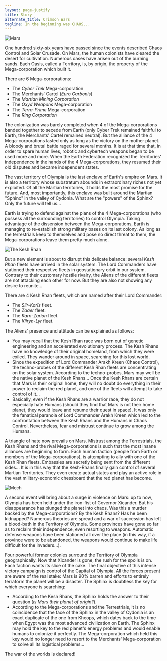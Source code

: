```yaml
---
layout: page-justify
title: Story
alternate_title: Crimson Wars
tagline: In the beginning was CHAOS...
---
```


<img class="img-fluid rounded d-block mx-auto" src="{% link /assets/images/mars.png %}" alt="Mars">

One hundred sixty-six years have passed since the events described Chaos Control and Solar Crusade. On Mars, the human colonists have cleared the desert for cultivation. Numerous oases have arisen out of the burning sands. Each Oasis, called a Territory, is, by origin, the property of the Mega-corporation which built it.

There are 6 Mega-corporations:
 - The *Cyber Trek* Mega-corporation
 - The Merchants' Cartel (*Euro Carbonis*)
 - The *Martian Mining Corporation*
 - The *Oxyd Weapons* Mega-corporation
 - The *Terra-Prime* Mega-corporation
 - The *Ring Corporation*

The colonization was barely completed when 4 of the Mega-corporations banded together to secede from Earth (only Cyber Trek remained faithful to Earth, the Merchants' Cartel remained neutral). But the alliance of the 4 Mega-corporations lasted only as long as the victory on the mother planet. A bloody and brutal battle raged for several months. It is at that time that, in order to spare human lives, robotic and cybertech weapons began to be used more and more. When the Earth Federation recognized the Territories' independence in the hands of the 4 Mega-corporations, they resumed their old disputes and became independent states.

The vast territory of Olympia is the last enclave of Earth's empire on Mars. It is also a territory whose substratum abounds in extraordinary riches not yet exploited. Of all the Martian territories, it holds the most promise for the future. And, most importantly, this enclave was built around the Martian "Sphinx" in the valley of Cydonia. What are the "powers" of the Sphinx? Only the future will tell us...

Earth is trying to defend against the plans of the 4 Mega-corporations (who possess all the surrounding territories) to control Olympia. Taking advantage of the dissension between the Mega-corporations, Earth is managing to re-establish strong military bases on its last colony. As long as the terrestrials keep to themselves and pose no direct threat to them, the Mega-corporations leave them pretty much alone.

<img class="img-fluid rounded d-block mx-auto" src="{% link /assets/images/kesh-rhan.png %}" alt="The Kesh Rhan">

But a new element is about to disrupt this delicate balance: several *Kesh Rhan* fleets have arrived in the solar system. The Lord Commanders have stationed their respective fleets in geostationary orbit in our system. Contrary to their customary hostile rivalry, the Aliens of the different fleets are not attacking each other for now. But they are also not showing any desire to reunite...

There are 4 Kesh Rhan fleets, which are named after their Lord Commander:
 - The *Siir-Karîs* fleet.
 - The *Zaaer* fleet.
 - The *Karn-Zarion* fleet.
 - The *Kiiryn-Lyr* fleet.

The Aliens' presence and attitude can be explained as follows:
 - You may recall that the Kesh Rhan race was born out of genetic engineering and an accelerated evolutionary process. The Kesh Rhans have no knowledge of their original homeland, from which they were exiled. They wander around in space, searching for this lost world.
 - Since the expedition of Lord Commander Arakh Kreen (Chaos Control), the techno-probes of the different Kesh Rhan fleets are concentrating on the solar system. According to the techno-probes, Mars may well be the native planet of the Kesh Rhans... Once the Kesh Rhans are certain that Mars is their original home, they will no doubt do everything in their power to reclaim the red planet, and one of the fleets will attempt to take control of it...
 - Basically, even if the Kesh Rhans are a warrior race, they do not especially hate Humans (should they find that Mars is not their home planet, they would leave and resume their quest in space). It was only the fanatical paranoia of Lord Commander Arakh Kreen which led to the confrontation between the Kesh Rhans and the Humans in Chaos Control. Nevertheless, fear and mistrust continue to grow among the Humans.

A triangle of hate now prevails on Mars. Mistrust among the Terrestrials, the Kesh Rhans and the rival Mega-corporations is such that the most insane alliances are beginning to form. Each human faction (people from Earth or members of the Mega-corporations), is attempting to ally with one of the Kesh Rhan fleets. Embassies are secretly being sent from the different sides... It is in this way that the Kesh-Rhans finally gain control of several Martian Territories. They even create actual states and play an active role in the vast military-economic chessboard that the red planet has become.

<img class="img-fluid rounded d-block mx-auto" src="{% link /assets/images/mech.png %}" alt="Mech">

A second event will bring about a surge in violence on Mars: up to now, Olympia has been held under the iron-fist of Governor Xicander. But his disappearance has plunged the planet into chaos. Was this a murder backed by the Mega-corporations? By the Kesh Rhans? Has he been kidnapped? Numerous theories are spread and a war of succession has left a blood-bath in the Territory of Olympia. Some provinces have gone so far as to reclaim their independence, even resorting to weapons. Automatic defense weapons have been stationed all over the place (in this way, if a province were to be abandoned, the weapons would continue to make life difficult for the invaders...).

Four powerful former colonies surround the Territory of Olympia geographically. Now that Xicander is gone, the rush for the spoils is on. Each faction wants its slice of the cake. The final objective of this intense victory campaign is control of the Capital of Olympia. All the forces present are aware of the real stake: Mars is 90% barren and efforts to entirely terraform the planet will be a disaster. The Sphinx is doubtless the key for which everyone is searching:
 - According to the Kesh Rhans, the Sphinx holds the answer to their question (*is Mars their planet of origin?*).
 - According to the Mega-corporations and the Terrestrials, it is no coincidence that the face of the Sphinx in the valley of Cydonia is an exact duplicate of the one from Kheops, which dates back to the time when Egypt was the most advanced civilization on Earth. The Sphinx may hold the key to the red planet's energy problems and would enable humans to colonize it perfectly. The Mega-corporation which held this key would no longer need to resort to the Merchants' Mega-corporation to solve all its logistical problems...

<p class="lead text-center">The war of the worlds is declared!</p>
